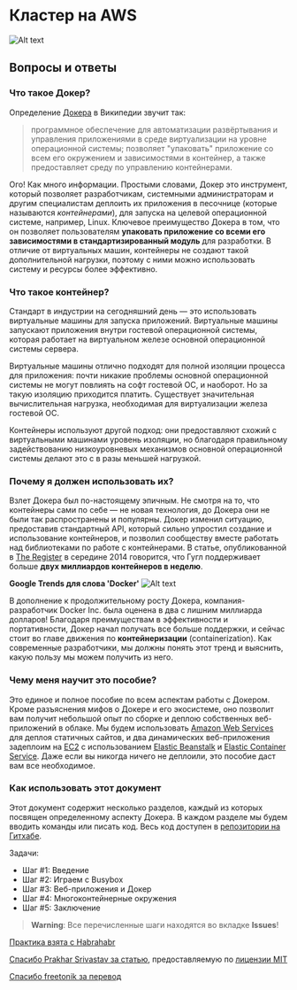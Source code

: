 # Кластер на AWS

![Alt text](https://habrastorage.org/files/b5a/800/403/b5a800403b774406a4529c1d7addd037.jpg)

## Вопросы и ответы

### Что такое Докер?

Определение [Докера](https://www.docker.com/) в Википедии звучит так:

> программное обеспечение для автоматизации развёртывания и управления приложениями в среде виртуализации на уровне операционной системы; позволяет "упаковать" приложение со всем его окружением и зависимостями в контейнер, а также предоставляет среду по управлению контейнерами.

Ого! Как много информации. Простыми словами, Докер это инструмент, который позволяет разработчикам, системными администраторам и другим специалистам деплоить их приложения в песочнице (которые называются *контейнерами*), для запуска на целевой операционной системе, например, Linux. Ключевое преимущество Докера в том, что он позволяет пользователям **упаковать приложение со всеми его зависимостями в стандартизированный модуль** для разработки. В отличие от виртуальных машин, контейнеры не создают такой дополнительной нагрузки, поэтому с ними можно использовать систему и ресурсы более эффективно.

### Что такое контейнер?

Стандарт в индустрии на сегодняшний день — это использовать виртуальные машины для запуска приложений. Виртуальные машины запускают приложения внутри гостевой операционной системы, которая работает на виртуальном железе основной операционной системы сервера.

Виртуальные машины отлично подходят для полной изоляции процесса для приложения: почти никакие проблемы основной операционной системы не могут повлиять на софт гостевой ОС, и наоборот. Но за такую изоляцию приходится платить. Существует значительная вычислительная нагрузка, необходимая для виртуализации железа гостевой ОС.

Контейнеры используют другой подход: они предоставляют схожий с виртуальными машинами уровень изоляции, но благодаря правильному задействованию низкоуровневых механизмов основной операционной системы делают это с в разы меньшей нагрузкой.

### Почему я должен использовать их?

Взлет Докера был по-настоящему эпичным. Не смотря на то, что контейнеры сами по себе — не новая технология, до Докера они не были так распространены и популярны. Докер изменил ситуацию, предоставив стандартный API, который сильно упростил создание и использование контейнеров, и позволил сообществу вместе работать над библиотеками по работе с контейнерами. В статье, опубликованной в  [The Register](http://www.theregister.co.uk/2014/05/23/google_containerization_two_billion/) в середине 2014 говорится, что Гугл поддерживает больше **двух миллиардов контейнеров в неделю**.

**Google Trends для слова 'Docker'**
![Alt text](https://habrastorage.org/files/469/7ad/a07/4697ada0727345c9a8f5ac7f8553ec70.png)

В дополнение к продолжительному росту Докера, компания-разработчик Docker Inc. была оценена в два с лишним миллиарда долларов! Благодаря преимуществам в эффективности и портативности, Докер начал получать все больше поддержки, и сейчас стоит во главе движения по **контейнеризации** (containerization). Как современные разработчики, мы должны понять этот тренд и выяснить, какую пользу мы можем получить из него.

### Чему меня научит это пособие?

Это единое и полное пособие по всем аспектам работы с Докером. Кроме разъяснения мифов о Докере и его экосистеме, оно позволит вам получит небольшой опыт по сборке и деплою собственных веб-приложений в облаке. Мы будем использовать [Amazon Web Services](http://aws.amazon.com/) для деплоя статичных сайтов, и два динамических веб-приложения задеплоим на [EC2](https://aws.amazon.com/ec2/) с использованием [Elastic Beanstalk](https://aws.amazon.com/elasticbeanstalk/) и [Elastic Container Service](https://aws.amazon.com/ecs/). Даже если вы никогда ничего не деплоили, это пособие даст вам все необходимое.

### Как использовать этот документ

Этот документ содержит несколько разделов, каждый из которых посвящен определенному аспекту Докера. В каждом разделе мы будем вводить команды или писать код. Весь код доступен в [репозитории на Гитхабе](http://github.com/prakhar1989/docker-curriculum).

Задачи:
* Шаг #1: Введение
* Шаг #2: Играем с Busybox
* Шаг #3: Веб-приложения и Докер
* Шаг #4: Многоконтейнерные окружения
* Шаг #5: Заключение

> **Warning**: Все перечисленные шаги находятся во вкладке **Issues**!

[Практика взята с Habrahabr](https://habrahabr.ru/post/310460) 

[Спасибо Prakhar Srivastav за статью](https://prakhar.me/), предоставляемую по [лицензии MIT](https://github.com/prakhar1989/docker-curriculum/blob/master/LICENSE)

[Спасибо freetonik за перевод](https://habrahabr.ru/users/freetonik/)
